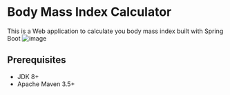 # Body Mass Index Calculator

This is a Web application to calculate you body mass index built with Spring Boot
![image](https://user-images.githubusercontent.com/67641262/175386699-32fbd904-c5e8-4537-bedb-a86421fdd149.png)


## Prerequisites
* JDK 8+
* Apache Maven 3.5+

